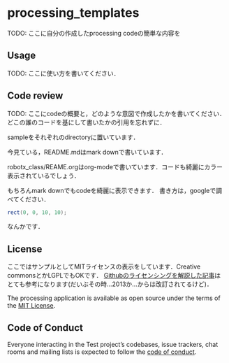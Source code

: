 # processing_templates

TODO: ここに自分の作成したprocessing codeの簡単な内容を


## Usage

TODO: ここに使い方を書いてください．

## Code review

TODO: ここにcodeの概要と，どのような意図で作成したかを書いてください．
どこの誰のコードを基にして書いたかの引用を忘れずに．

sampleをそれぞれのdirectoryに置いています．

今見ている，README.mdはmark downで書いています．

robotx_class/REAME.orgはorg-modeで書いています．コードも綺麗にカラー表示されているでしょう．

もちろんmark downでもcodeを綺麗に表示できます．
書き方は，googleで調べてください．

``` java
rect(0, 0, 10, 10);
```
なんかです．

## License

ここではサンプルとしてMITライセンスの表示をしています．Creative commonsとかLGPLでもOKです．
[Githubのライセンシングを解説した記事](https://www.catch.jp/oss-license/2013/09/10/github/)は
とても参考になります(だいぶその時...2013か...からは改訂されてるけど)．

The processing application is available as open source under the terms of the [MIT License](https://opensource.org/licenses/MIT).

## Code of Conduct

Everyone interacting in the Test project’s codebases, issue trackers, chat rooms and mailing lists is expected to follow the [code of conduct](https://github.com/[USERNAME]/processing_templates/blob/master/CODE_OF_CONDUCT.md).
